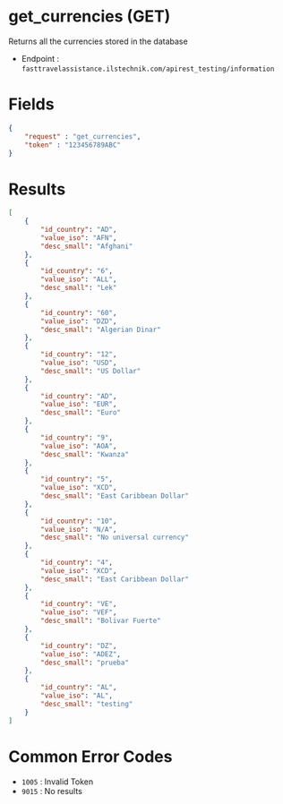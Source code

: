 # get_currencies (GET)

Returns all the currencies stored in the database

* Endpoint : ```fasttravelassistance.ilstechnik.com/apirest_testing/information```

# Fields

```JSON
{
    "request" : "get_currencies",
    "token" : "123456789ABC"
}
```

# Results

```JSON
[
    {
        "id_country": "AD",
        "value_iso": "AFN",
        "desc_small": "Afghani"
    },
    {
        "id_country": "6",
        "value_iso": "ALL",
        "desc_small": "Lek"
    },
    {
        "id_country": "60",
        "value_iso": "DZD",
        "desc_small": "Algerian Dinar"
    },
    {
        "id_country": "12",
        "value_iso": "USD",
        "desc_small": "US Dollar"
    },
    {
        "id_country": "AD",
        "value_iso": "EUR",
        "desc_small": "Euro"
    },
    {
        "id_country": "9",
        "value_iso": "AOA",
        "desc_small": "Kwanza"
    },
    {
        "id_country": "5",
        "value_iso": "XCD",
        "desc_small": "East Caribbean Dollar"
    },
    {
        "id_country": "10",
        "value_iso": "N/A",
        "desc_small": "No universal currency"
    },
    {
        "id_country": "4",
        "value_iso": "XCD",
        "desc_small": "East Caribbean Dollar"
    },
    {
        "id_country": "VE",
        "value_iso": "VEF",
        "desc_small": "Bolivar Fuerte"
    },
    {
        "id_country": "DZ",
        "value_iso": "ADEZ",
        "desc_small": "prueba"
    },
    {
        "id_country": "AL",
        "value_iso": "AL",
        "desc_small": "testing"
    }
]
```

# Common Error Codes

* ```1005``` : Invalid Token
* ```9015``` : No results